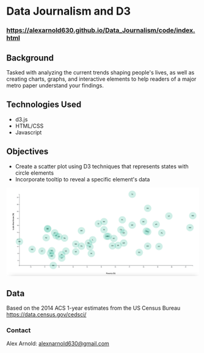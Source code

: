 # Data Journalism and D3

### https://alexarnold630.github.io/Data_Journalism/code/index.html

## Background
Tasked with analyzing the current trends shaping people's lives, as well as creating charts, graphs, and interactive elements to help readers of a major metro paper understand your findings.

## Technologies Used
- d3.js
- HTML/CSS
- Javascript

## Objectives
- Create a scatter plot using D3 techniques that represents states with circle elements
- Incorporate tooltip to reveal a specific element's data

![Plot](code/assets/images/plot.png)

## Data
Based on the 2014 ACS 1-year estimates from the US Census Bureau
https://data.census.gov/cedsci/

### Contact
Alex Arnold: alexnarnold630@gmail.com <br>

